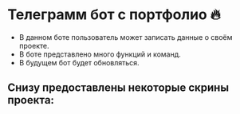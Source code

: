 # Телеграмм бот с портфолио 🔥

- В данном боте пользователь может записать данные о своём проекте.
- В боте представлено много функций и команд.
- В будущем бот будет обновляться.

## Снизу предоставлены некоторые скрины проекта:
